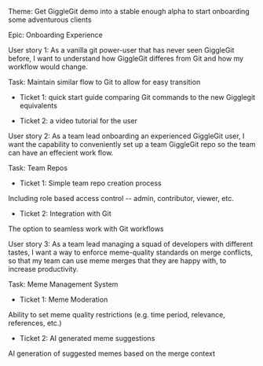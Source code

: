 Theme: Get GiggleGit demo into a stable enough alpha to start onboarding some adventurous clients

Epic: Onboarding Experience

User story 1: As a vanilla git power-user that has never seen GiggleGit before, I want to understand how GiggleGit differes from Git and how my workflow would change. 

Task: Maintain similar flow to Git to allow for easy transition
* Ticket 1: quick start guide comparing Git commands to the new Gigglegit equivalents

* Ticket 2: a video tutorial for the user


User story 2: As a team lead onboarding an experienced GiggleGit user, I want the capability to conveniently set up a team GiggleGit repo so the team can have an effecient work flow.

Task: Team Repos

* Ticket 1: Simple team repo creation process

Including role based access control -- admin, contributor, viewer, etc. 

* Ticket 2: Integration with Git

The option to seamless work with Git workflows

User story 3: As a team lead managing a squad of developers with different tastes, I want a way to enforce meme-quality standards on merge conflicts, so that my team can use meme merges that they are happy with, to increase productivity.

Task: Meme Management System

* Ticket 1: Meme Moderation

Ability to set meme quality restrictions (e.g. time period, relevance, references, etc.)

* Ticket 2: AI generated meme suggestions

AI generation of suggested memes based on the merge context

